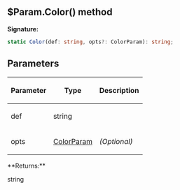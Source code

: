 
## $Param.Color() method

**Signature:**

```typescript
static Color(def: string, opts?: ColorParam): string;
```

## Parameters

<table><thead><tr><th>

Parameter


</th><th>

Type


</th><th>

Description


</th></tr></thead>
<tbody><tr><td>

def


</td><td>

string


</td><td>


</td></tr>
<tr><td>

opts


</td><td>

[ColorParam](/reference/colorparam.md)


</td><td>

_(Optional)_


</td></tr>
</tbody></table>
**Returns:**

string

